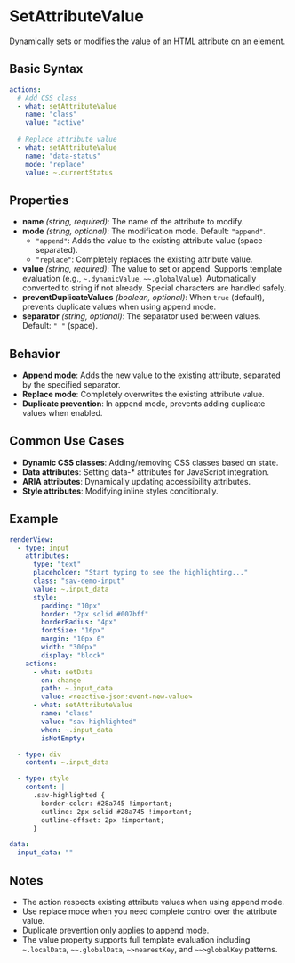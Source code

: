 # SetAttributeValue

Dynamically sets or modifies the value of an HTML attribute on an element.

## Basic Syntax

```yaml
actions:
  # Add CSS class
  - what: setAttributeValue
    name: "class"
    value: "active"
    
  # Replace attribute value
  - what: setAttributeValue
    name: "data-status"
    mode: "replace"
    value: ~.currentStatus
```

## Properties

- **name** *(string, required)*: The name of the attribute to modify.
- **mode** *(string, optional)*: The modification mode. Default: `"append"`.
  - `"append"`: Adds the value to the existing attribute value (space-separated).
  - `"replace"`: Completely replaces the existing attribute value.
- **value** *(string, required)*: The value to set or append. Supports template evaluation (e.g., `~.dynamicValue`, `~~.globalValue`). Automatically converted to string if not already. Special characters are handled safely.
- **preventDuplicateValues** *(boolean, optional)*: When `true` (default), prevents duplicate values when using append mode.
- **separator** *(string, optional)*: The separator used between values. Default: `" "` (space).

## Behavior

- **Append mode**: Adds the new value to the existing attribute, separated by the specified separator.
- **Replace mode**: Completely overwrites the existing attribute value.
- **Duplicate prevention**: In append mode, prevents adding duplicate values when enabled.

## Common Use Cases

- **Dynamic CSS classes**: Adding/removing CSS classes based on state.
- **Data attributes**: Setting data-* attributes for JavaScript integration.
- **ARIA attributes**: Dynamically updating accessibility attributes.
- **Style attributes**: Modifying inline styles conditionally.

## Example

```yaml
renderView:
  - type: input
    attributes:
      type: "text"
      placeholder: "Start typing to see the highlighting..."
      class: "sav-demo-input"
      value: ~.input_data
      style:
        padding: "10px"
        border: "2px solid #007bff"
        borderRadius: "4px"
        fontSize: "16px"
        margin: "10px 0"
        width: "300px"
        display: "block"
    actions:
      - what: setData
        on: change
        path: ~.input_data
        value: <reactive-json:event-new-value>
      - what: setAttributeValue
        name: "class"
        value: "sav-highlighted"
        when: ~.input_data
        isNotEmpty:

  - type: div
    content: ~.input_data

  - type: style
    content: |
      .sav-highlighted {
        border-color: #28a745 !important;
        outline: 2px solid #28a745 !important;
        outline-offset: 2px !important;
      }

data:
  input_data: ""
```

## Notes

- The action respects existing attribute values when using append mode.
- Use replace mode when you need complete control over the attribute value.
- Duplicate prevention only applies to append mode.
- The value property supports full template evaluation including `~.localData`, `~~.globalData`, `~>nearestKey`, and `~~>globalKey` patterns.
